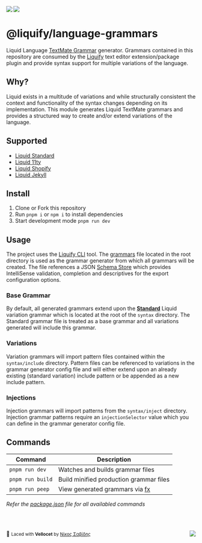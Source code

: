 <img src="https://img.shields.io/circleci/build/github/panoply/liquify/circleci-project-setup?token=54a787fdd39139be0add226455eb4d07f34f9d3f&style=flat-square&logo=CircleCI&label=&labelColor=555" align="left" />&nbsp;&nbsp;<img align="left" src="https://img.shields.io/librariesio/release/npm/@liquify/specs?style=flat-square&label=&logoWidth=28&labelColor=555&logo=data:image/svg+xml;base64,PHN2ZyB4bWxucz0iaHR0cDovL3d3dy53My5vcmcvMjAwMC9zdmciIHZpZXdCb3g9IjAgMCAyNCA5LjMzIj48dGl0bGU+bnBtPC90aXRsZT48cGF0aCBkPSJNMCwwVjhINi42N1Y5LjMzSDEyVjhIMjRWMFpNNi42Nyw2LjY2SDUuMzN2LTRINHY0SDEuMzRWMS4zM0g2LjY3Wm00LDBWOEg4VjEuMzNoNS4zM1Y2LjY2SDEwLjY3Wm0xMiwwSDIxLjM0di00SDIwdjRIMTguNjd2LTRIMTcuMzR2NEgxNC42N1YxLjMzaDhabS0xMi00SDEyVjUuMzNIMTAuNjZaIiBzdHlsZT0iZmlsbDojZmZmIi8+PC9zdmc+" />

# @liquify/language-grammars

Liquid Language [TextMate Grammar](https://macromates.com/manual/en/language_grammars) generator. Grammars contained in this repository are consumed by the [Liquify](#) text editor extension/package plugin and provide syntax support for multiple variations of the language.

## Why?

Liquid exists in a multitude of variations and while structurally consistent the context and functionality of the syntax changes depending on its implementation. This module generates Liquid TextMate grammars and provides a structured way to create and/or extend variations of the language.

## Supported

- [Liquid Standard](#)
- [Liquid 11ty](#)
- [Liquid Shopify](#)
- [Liquid Jekyll](#)

## Install

1. Clone or Fork this repository
2. Run `pnpm i` or `npm i` to install dependencies
3. Start development mode `pnpm run dev`

## Usage

The project uses the [Liquify CLI](#) tool. The [grammars](#) file located in the root directory is used as the grammar generator from which all grammars will be created. The file references a JSON [Schema Store](http://schemastore.org/) which provides IntelliSense validation, completion and descriptives for the export configuration options.

### Base Grammar

By default, all generated grammars extend upon the **[Standard](#)** Liquid variation grammar which is located at the root of the `syntax` directory. The Standard grammar file is treated as a base grammar and all variations generated will include this grammar.

### Variations

Variation grammars will import pattern files contained within the `syntax/include` directory. Pattern files can be referenced to variations in the grammar generator config file and will either extend upon an already existing (standard variation) include pattern or be appended as a new include pattern.

### Injections

Injection grammars will import patterns from the `syntax/inject` directory. Injection grammar patterns require an `injectionSelector` value which you can define in the grammar generator config file.

## Commands

| Command          | Description                             |
| ---------------- | --------------------------------------- |
| `pnpm run dev`   | Watches and builds grammar files        |
| `pnpm run build` | Build minified production grammar files |
| `pnpm run peep`  | View generated grammars via [fx](#)     |

_Refer the [package.json](#) file for all availabled commands_

<br><br>

🥛 <small>Laced with **Vellocet** by [Νίκος Σαβίδης](mailto:nicos@gmx.com)</small> <img align="right" src="https://img.shields.io/badge/-@sisselsiv-1DA1F2?logo=twitter&logoColor=fff" />
